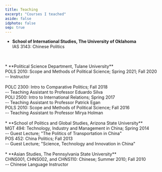 ```yaml
---
title: Teaching
excerpt: "Courses I teached"
aside: false
idphoto: false
sep: true
---
```


* **School of International Studies, The University of Oklahoma**<br/>
IAS 3143: Chinese Politics
<br/>
<br/>
* **Political Science Department, Tulane University**<br/>
POLS 2010: Scope and Methods of Political Science; Spring 2021; Fall 2020
<br/>
-- Instructor 
<br/>
<br/>
POLC 2300: Intro to Comparative Politics; Fall 2018
<br/>
-- Teaching Assistant to Professor Eduardo Silva
<br/>
POLI 2500: Intro to International Relations; Spring 2017
<br/>
-- Teaching Assistant to Professor Patrick Egan
<br/>
POLS 2010: Scope and Methods of Political Science; Fall 2016
<br/>
-- Teaching Assistant to Professor Mirya Holman
<br/>
<br/>
* **School of Politics and Global Studies, Arizona State University**<br/>
MGT 494: Technology, Industry and Management in China; Spring 2014<br/>
-- Guest Lecture; "The Politics of Transportation in China"
<br/>
POS 452: China Politics; Fall 2013<br/>
-- Guest Lecture; "Science, Technology and Innovation in China"
<br/>
<br/>
* **Asian Studies, The Pennsylvania State University**<br/>
CHNS001, CHNS002, and CHNS110: Chinese; Summer 2010; Fall 2010
<br/>
-- Chinese Language Instructor
